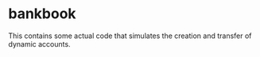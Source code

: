 # bankbook
This contains some actual code that simulates the creation and transfer of dynamic accounts.
